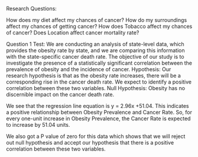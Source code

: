 Research Questions:

How does my diet affect my chances of cancer?
How do my surroundings affect my chances of getting cancer?
How does Tobacco affect my chances of cancer?
Does Location affect cancer mortality rate?

Question 1
Test: We are conducting an analysis of state-level data, which provides the obesity rate by state, and we are comparing this information with the state-specific cancer death rate. The objective of our study is to investigate the presence of a statistically significant correlation between the prevalence of obesity and the incidence of cancer. 
Hypothesis: Our research hypothesis is that as the obesity rate increases, there will be a corresponding rise in the cancer death rate. We expect to identify a positive correlation between these two variables. 
Null Hypothesis: Obesity has no discernible impact on the cancer death rate.

We see that the regression line equation is y = 2.96x +51.04. This indicates a positive relationship between Obesity Prevalence and Cancer Rate. So, for every one-unit increase in Obesity Prevalence, the Cancer Rate is expected to increase by 51.04 units.

We also got a P value of zero for this data which shows that we will reject out null hypothesis and accept our hypothesis that there is a positive correlation between these two variables. 

